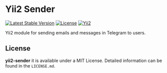 # Yii2 Sender

[![Latest Stable Version](https://poser.pugx.org/zakharov-andrew/yii2-sender/v/stable)](https://packagist.org/packages/zakharov-andrew/yii2-sender)
[![License](https://poser.pugx.org/zakharov-andrew/yii2-sender/license)](https://packagist.org/packages/zakharov-andrew/yii2-sender)
[![Yii2](https://img.shields.io/badge/Powered_by-Yii_Framework-green.svg?style=flat)](http://www.yiiframework.com/)

Yii2 module for sending emails and messages in Telegram to users.

## License

**yii2-sender** it is available under a MIT License. Detailed information can be found in the `LICENSE.md`.
